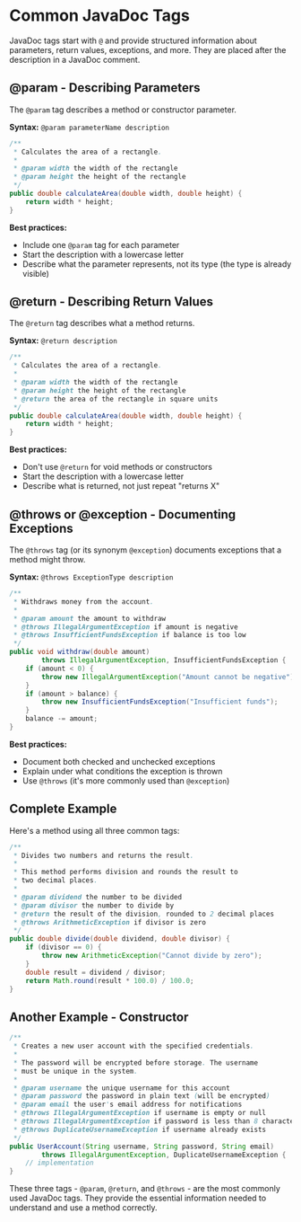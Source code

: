 # Common JavaDoc Tags

JavaDoc tags start with `@` and provide structured information about parameters, return values, exceptions, and more. They are placed after the description in a JavaDoc comment.

## @param - Describing Parameters

The `@param` tag describes a method or constructor parameter.

**Syntax:** `@param parameterName description`

```java
/**
 * Calculates the area of a rectangle.
 * 
 * @param width the width of the rectangle
 * @param height the height of the rectangle
 */
public double calculateArea(double width, double height) {
    return width * height;
}
```

**Best practices:**
- Include one `@param` tag for each parameter
- Start the description with a lowercase letter
- Describe what the parameter represents, not its type (the type is already visible)

## @return - Describing Return Values

The `@return` tag describes what a method returns.

**Syntax:** `@return description`

```java
/**
 * Calculates the area of a rectangle.
 * 
 * @param width the width of the rectangle
 * @param height the height of the rectangle
 * @return the area of the rectangle in square units
 */
public double calculateArea(double width, double height) {
    return width * height;
}
```

**Best practices:**
- Don't use `@return` for void methods or constructors
- Start the description with a lowercase letter
- Describe what is returned, not just repeat "returns X"

## @throws or @exception - Documenting Exceptions

The `@throws` tag (or its synonym `@exception`) documents exceptions that a method might throw.

**Syntax:** `@throws ExceptionType description`

```java
/**
 * Withdraws money from the account.
 * 
 * @param amount the amount to withdraw
 * @throws IllegalArgumentException if amount is negative
 * @throws InsufficientFundsException if balance is too low
 */
public void withdraw(double amount) 
        throws IllegalArgumentException, InsufficientFundsException {
    if (amount < 0) {
        throw new IllegalArgumentException("Amount cannot be negative");
    }
    if (amount > balance) {
        throw new InsufficientFundsException("Insufficient funds");
    }
    balance -= amount;
}
```

**Best practices:**
- Document both checked and unchecked exceptions
- Explain under what conditions the exception is thrown
- Use `@throws` (it's more commonly used than `@exception`)

## Complete Example

Here's a method using all three common tags:

```java
/**
 * Divides two numbers and returns the result.
 * 
 * This method performs division and rounds the result to
 * two decimal places.
 * 
 * @param dividend the number to be divided
 * @param divisor the number to divide by
 * @return the result of the division, rounded to 2 decimal places
 * @throws ArithmeticException if divisor is zero
 */
public double divide(double dividend, double divisor) {
    if (divisor == 0) {
        throw new ArithmeticException("Cannot divide by zero");
    }
    double result = dividend / divisor;
    return Math.round(result * 100.0) / 100.0;
}
```

## Another Example - Constructor

```java
/**
 * Creates a new user account with the specified credentials.
 * 
 * The password will be encrypted before storage. The username
 * must be unique in the system.
 * 
 * @param username the unique username for this account
 * @param password the password in plain text (will be encrypted)
 * @param email the user's email address for notifications
 * @throws IllegalArgumentException if username is empty or null
 * @throws IllegalArgumentException if password is less than 8 characters
 * @throws DuplicateUsernameException if username already exists
 */
public UserAccount(String username, String password, String email) 
        throws IllegalArgumentException, DuplicateUsernameException {
    // implementation
}
```

These three tags - `@param`, `@return`, and `@throws` - are the most commonly used JavaDoc tags. They provide the essential information needed to understand and use a method correctly.

